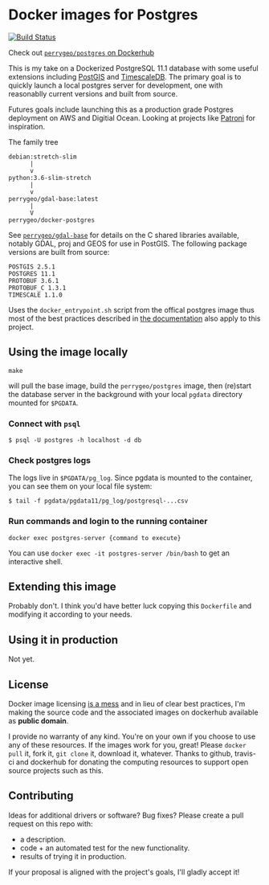 # Docker images for Postgres

[![Build Status](https://travis-ci.com/perrygeo/docker-postgres.svg?branch=master)](https://travis-ci.com/perrygeo/docker-postgres)

Check out [`perrygeo/postgres` on Dockerhub](https://hub.docker.com/r/perrygeo/postgres)

This is my take on a Dockerized PostgreSQL 11.1 database with some useful extensions
including [PostGIS](https://www.postgis.net/) and [TimescaleDB](https://www.timescale.com/).
The primary goal is to quickly launch a local postgres
server for development, one with reasonablly current versions and built from source.

Futures goals include launching this as a production grade
Postgres deployment on AWS and Digitial Ocean. Looking at
projects like [Patroni](https://github.com/zalando/patroni) for inspiration.

The family tree
```
debian:stretch-slim
      |
      v
python:3.6-slim-stretch
      |
      v
perrygeo/gdal-base:latest
      |
      V
perrygeo/docker-postgres
```
See [`perrygeo/gdal-base`](https://hub.docker.com/r/perrygeo/gdal-base) for details on the C shared libraries available,
notably GDAL, proj and GEOS for use in PostGIS. The following package versions are built from source:

```
POSTGIS 2.5.1
POSTGRES 11.1
PROTOBUF 3.6.1
PROTOBUF_C 1.3.1
TIMESCALE 1.1.0
```

Uses the `docker_entrypoint.sh` script from the offical postgres image
thus most of the best practices described in [the documentation](https://hub.docker.com/_/postgres/)
also apply to this project.

## Using the image locally

```
make
```

will pull the base image, build the `perrygeo/postgres` image,
then (re)start the database server in the background with your local `pgdata` directory mounted for `$PGDATA`.


### Connect with `psql`

```
$ psql -U postgres -h localhost -d db
```

### Check postgres logs

The logs live in `$PGDATA/pg_log`. Since pgdata is mounted to the container, you can see them on
your local file system:

```
$ tail -f pgdata/pgdata11/pg_log/postgresql-...csv
```

### Run commands and login to the running container

```
docker exec postgres-server {command to execute}
```

You can use `docker exec -it postgres-server /bin/bash` to get an interactive shell.

## Extending this image

Probably don't. I think you'd have better luck copying this `Dockerfile` and modifying it according to your needs.

## Using it in production

Not yet.

## License

Docker image licensing [is a mess](https://opensource.stackexchange.com/a/7015) and in lieu of clear best practices, I'm making the source code and the associated images on dockerhub available as **public domain**.

I provide no warranty of any kind.
You're on your own if you choose to use any of these resources.
If the images work for you, great!
Please `docker pull` it, fork it, `git clone` it, download it, whatever.
Thanks to github, travis-ci and dockerhub
for donating the computing resources to support open source projects such as this.


## Contributing

Ideas for additional drivers or software? Bug fixes? Please create a pull request on this repo with:

* a description.
* code + an automated test for the new functionality.
* results of trying it in production.

If your proposal is aligned with the project's goals, I'll gladly accept it!
